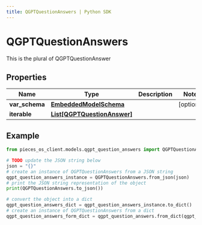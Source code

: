 ```yaml
---
title: QGPTQuestionAnswers | Python SDK
---
```


# QGPTQuestionAnswers

This is the plural of QGPTQuestionAnswer

## Properties

Name | Type | Description | Notes
------------ | ------------- | ------------- | -------------
**var_schema** | [**EmbeddedModelSchema**](EmbeddedModelSchema) |  | [optional] 
**iterable** | [**List[QGPTQuestionAnswer]**](QGPTQuestionAnswer) |  | 

## Example

```python
from pieces_os_client.models.qgpt_question_answers import QGPTQuestionAnswers

# TODO update the JSON string below
json = "{}"
# create an instance of QGPTQuestionAnswers from a JSON string
qgpt_question_answers_instance = QGPTQuestionAnswers.from_json(json)
# print the JSON string representation of the object
print(QGPTQuestionAnswers.to_json())

# convert the object into a dict
qgpt_question_answers_dict = qgpt_question_answers_instance.to_dict()
# create an instance of QGPTQuestionAnswers from a dict
qgpt_question_answers_form_dict = qgpt_question_answers.from_dict(qgpt_question_answers_dict)
```


